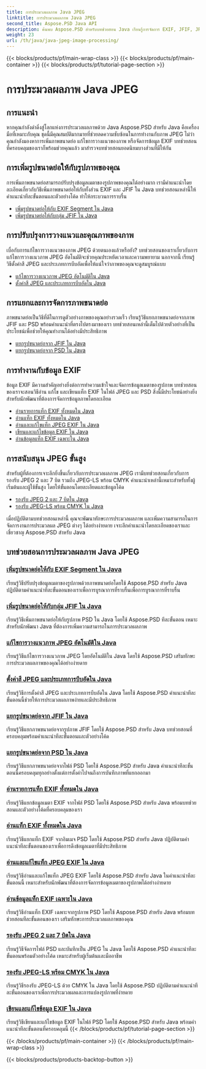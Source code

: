 ```yaml
---
title: การประมวลผลภาพ Java JPEG
linktitle: การประมวลผลภาพ Java JPEG
second_title: Aspose.PSD Java API
description: ค้นพบ Aspose.PSD สำหรับบทช่วยสอน Java เรียนรู้การจัดการ EXIF, JFIF, JPEG และอื่นๆ พร้อมคำแนะนำทีละขั้นตอนและตัวอย่างโค้ด
weight: 23
url: /th/java/java-jpeg-image-processing/
---
```


{{< blocks/products/pf/main-wrap-class >}}
{{< blocks/products/pf/main-container >}}
{{< blocks/products/pf/tutorial-page-section >}}

# การประมวลผลภาพ Java JPEG


## การแนะนำ

หากคุณกำลังดำดิ่งสู่โลกแห่งการประมวลผลภาพด้วย Java Aspose.PSD สำหรับ Java คือเครื่องมือที่เหมาะกับคุณ ชุดนี้มีคุณสมบัติมากมายที่ช่วยลดความซับซ้อนในการทำงานกับภาพ JPEG ไม่ว่าคุณกำลังมองหาการเพิ่มภาพขนาดย่อ แก้ไขการวางแนวของภาพ หรือจัดการข้อมูล EXIF บทช่วยสอนที่ครอบคลุมของเราก็พร้อมช่วยคุณแล้ว มาสำรวจบทช่วยสอนยอดนิยมบางส่วนที่มีให้กัน

## การเพิ่มรูปขนาดย่อให้กับรูปภาพของคุณ

การเพิ่มภาพขนาดย่อสามารถปรับปรุงข้อมูลเมตาของรูปภาพของคุณได้อย่างมาก เรามีคำแนะนำโดยละเอียดเกี่ยวกับวิธีเพิ่มภาพขนาดย่อให้กับทั้งส่วน EXIF และ JFIF ใน Java บทช่วยสอนเหล่านี้ให้คำแนะนำทีละขั้นตอนและตัวอย่างโค้ด ทำให้กระบวนการราบรื่น

- [เพิ่มรูปขนาดย่อให้กับ EXIF Segment ใน Java](./add-thumbnail-to-exif-segment-java/)
- [เพิ่มรูปขนาดย่อให้กับกลุ่ม JFIF ใน Java](./add-thumbnail-to-jfif-segment-java/)

## การปรับปรุงการวางแนวและคุณภาพของภาพ

เบื่อกับการแก้ไขการวางแนวของภาพ JPEG ด้วยตนเองแล้วหรือยัง? บทช่วยสอนของเราเกี่ยวกับการแก้ไขการวางแนวภาพ JPEG อัตโนมัติจะช่วยคุณประหยัดเวลาและความพยายาม นอกจากนี้ เรียนรู้วิธีตั้งค่าสี JPEG และประเภทการบีบอัดเพื่อให้แน่ใจว่าภาพของคุณจะดูสมบูรณ์แบบ

- [แก้ไขการวางแนวภาพ JPEG อัตโนมัติใน Java](./auto-correct-jpeg-image-orientation-java/)
- [ตั้งค่าสี JPEG และประเภทการบีบอัดใน Java](./set-jpeg-color-compression-type-java/)

## การแยกและการจัดการภาพขนาดย่อ

ภาพขนาดย่อเป็นวิธีที่ดีในการดูตัวอย่างภาพของคุณอย่างรวดเร็ว เรียนรู้วิธีแยกภาพขนาดย่อจากภาพ JFIF และ PSD พร้อมคำแนะนำที่ตรงไปตรงมาของเรา บทช่วยสอนเหล่านี้เต็มไปด้วยตัวอย่างที่เป็นประโยชน์เพื่อช่วยให้คุณทำงานได้อย่างมีประสิทธิภาพ

- [แยกรูปขนาดย่อจาก JFIF ใน Java](./extract-thumbnail-from-jfif-java/)
- [แยกรูปขนาดย่อจาก PSD ใน Java](./extract-thumbnail-from-psd-java/)

## การทำงานกับข้อมูล EXIF

ข้อมูล EXIF มีความสำคัญอย่างยิ่งต่อการทำความเข้าใจและจัดการข้อมูลเมตาของรูปภาพ บทช่วยสอนของเราจะสอนวิธีอ่าน แก้ไข และเขียนแท็ก EXIF ในไฟล์ JPEG และ PSD สิ่งนี้มีประโยชน์อย่างยิ่งสำหรับนักพัฒนาที่ต้องการจัดการข้อมูลภาพโดยละเอียด

- [อ่านรายการแท็ก EXIF ทั้งหมดใน Java](./read-all-exif-tag-list-java/)
- [อ่านแท็ก EXIF ทั้งหมดใน Java](./read-all-exif-tags-java/)
- [อ่านและแก้ไขแท็ก JPEG EXIF ใน Java](./read-modify-jpeg-exif-tags-java/)
- [เขียนและแก้ไขข้อมูล EXIF ใน Java](./write-modify-exif-data-java/)
- [อ่านข้อมูลแท็ก EXIF เฉพาะใน Java](./read-specific-exif-tags-info-java/)

## การสนับสนุน JPEG ขั้นสูง

สำหรับผู้ที่ต้องการเจาะลึกยิ่งขึ้นเกี่ยวกับการประมวลผลภาพ JPEG เรามีบทช่วยสอนเกี่ยวกับการรองรับ JPEG 2 และ 7 บิต รวมถึง JPEG-LS พร้อม CMYK คำแนะนำเหล่านี้เหมาะสำหรับทั้งผู้เริ่มต้นและผู้ใช้ขั้นสูง โดยให้ขั้นตอนโดยละเอียดและข้อมูลโค้ด

- [รองรับ JPEG 2 และ 7 บิตใน Java](./support-2-7-bits-jpeg-java/)
- [รองรับ JPEG-LS พร้อม CMYK ใน Java](./support-jpeg-ls-cmyk-java/)

เมื่อปฏิบัติตามบทช่วยสอนเหล่านี้ คุณจะพัฒนาทักษะการประมวลผลภาพ และเพิ่มความสามารถในการจัดการงานการประมวลผล JPEG ต่างๆ ได้อย่างง่ายดาย เจาะลึกคำแนะนำโดยละเอียดของเราและเชี่ยวชาญ Aspose.PSD สำหรับ Java
## บทช่วยสอนการประมวลผลภาพ Java JPEG
### [เพิ่มรูปขนาดย่อให้กับ EXIF Segment ใน Java](./add-thumbnail-to-exif-segment-java/)
เรียนรู้วิธีปรับปรุงข้อมูลเมตาของรูปภาพด้วยภาพขนาดย่อโดยใช้ Aspose.PSD สำหรับ Java ปฏิบัติตามคำแนะนำทีละขั้นตอนของเราเพื่อการบูรณาการที่ราบรื่นเพื่อการบูรณาการที่ราบรื่น
### [เพิ่มรูปขนาดย่อให้กับกลุ่ม JFIF ใน Java](./add-thumbnail-to-jfif-segment-java/)
เรียนรู้วิธีเพิ่มภาพขนาดย่อให้กับรูปภาพ PSD ใน Java โดยใช้ Aspose.PSD ทีละขั้นตอน เหมาะสำหรับนักพัฒนา Java ที่ต้องการเพิ่มความสามารถในการประมวลผลภาพ
### [แก้ไขการวางแนวภาพ JPEG อัตโนมัติใน Java](./auto-correct-jpeg-image-orientation-java/)
เรียนรู้วิธีแก้ไขการวางแนวภาพ JPEG โดยอัตโนมัติใน Java โดยใช้ Aspose.PSD เสริมทักษะการประมวลผลภาพของคุณได้อย่างง่ายดาย
### [ตั้งค่าสี JPEG และประเภทการบีบอัดใน Java](./set-jpeg-color-compression-type-java/)
เรียนรู้วิธีการตั้งค่าสี JPEG และประเภทการบีบอัดใน Java โดยใช้ Aspose.PSD คำแนะนำทีละขั้นตอนนี้ช่วยให้การประมวลผลภาพง่ายและมีประสิทธิภาพ
### [แยกรูปขนาดย่อจาก JFIF ใน Java](./extract-thumbnail-from-jfif-java/)
เรียนรู้วิธีแยกภาพขนาดย่อจากรูปภาพ JFIF โดยใช้ Aspose.PSD สำหรับ Java บทช่วยสอนที่ครอบคลุมพร้อมคำแนะนำทีละขั้นตอนและตัวอย่างโค้ด
### [แยกรูปขนาดย่อจาก PSD ใน Java](./extract-thumbnail-from-psd-java/)
เรียนรู้วิธีแยกภาพขนาดย่อจากไฟล์ PSD โดยใช้ Aspose.PSD สำหรับ Java คำแนะนำทีละขั้นตอนนี้ครอบคลุมทุกอย่างตั้งแต่การตั้งค่าไปจนถึงการบันทึกภาพที่แยกออกมา
### [อ่านรายการแท็ก EXIF ทั้งหมดใน Java](./read-all-exif-tag-list-java/)
เรียนรู้วิธีแยกข้อมูลเมตา EXIF จากไฟล์ PSD โดยใช้ Aspose.PSD สำหรับ Java พร้อมบทช่วยสอนและตัวอย่างโค้ดที่ครอบคลุมของเรา
### [อ่านแท็ก EXIF ทั้งหมดใน Java](./read-all-exif-tags-java/)
เรียนรู้วิธีแยกแท็ก EXIF จากอิมเมจ PSD โดยใช้ Aspose.PSD สำหรับ Java ปฏิบัติตามคำแนะนำทีละขั้นตอนของเราเพื่อการดึงข้อมูลเมตาที่มีประสิทธิภาพ
### [อ่านและแก้ไขแท็ก JPEG EXIF ใน Java](./read-modify-jpeg-exif-tags-java/)
เรียนรู้วิธีอ่านและแก้ไขแท็ก JPEG EXIF โดยใช้ Aspose.PSD สำหรับ Java ในคำแนะนำทีละขั้นตอนนี้ เหมาะสำหรับนักพัฒนาที่ต้องการจัดการข้อมูลเมตาของรูปภาพได้อย่างง่ายดาย
### [อ่านข้อมูลแท็ก EXIF เฉพาะใน Java](./read-specific-exif-tags-info-java/)
เรียนรู้วิธีอ่านแท็ก EXIF เฉพาะจากรูปภาพ PSD โดยใช้ Aspose.PSD สำหรับ Java พร้อมบทช่วยสอนทีละขั้นตอนของเรา เสริมทักษะการประมวลผลภาพของคุณ
### [รองรับ JPEG 2 และ 7 บิตใน Java](./support-2-7-bits-jpeg-java/)
เรียนรู้วิธีจัดการไฟล์ PSD และบันทึกเป็น JPEG ใน Java โดยใช้ Aspose.PSD คำแนะนำทีละขั้นตอนพร้อมตัวอย่างโค้ด เหมาะสำหรับผู้เริ่มต้นและมืออาชีพ
### [รองรับ JPEG-LS พร้อม CMYK ใน Java](./support-jpeg-ls-cmyk-java/)
เรียนรู้วิธีรองรับ JPEG-LS ด้วย CMYK ใน Java โดยใช้ Aspose.PSD ปฏิบัติตามคำแนะนำทีละขั้นตอนของเราเพื่อการประมวลผลและการแปลงรูปภาพที่ง่ายดาย
### [เขียนและแก้ไขข้อมูล EXIF ใน Java](./write-modify-exif-data-java/)
เรียนรู้วิธีเขียนและแก้ไขข้อมูล EXIF ในไฟล์ PSD โดยใช้ Aspose.PSD สำหรับ Java พร้อมคำแนะนำทีละขั้นตอนที่ครอบคลุมนี้
{{< /blocks/products/pf/tutorial-page-section >}}

{{< /blocks/products/pf/main-container >}}
{{< /blocks/products/pf/main-wrap-class >}}

{{< blocks/products/products-backtop-button >}}

